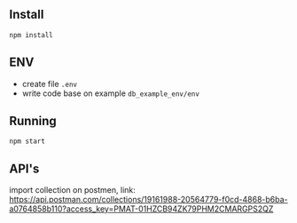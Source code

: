 ## Install
``npm install``

## ENV
- create file `.env`
- write code base on example `db_example_env/env`

## Running
``npm start``

## API's
import collection on postmen, link:
https://api.postman.com/collections/19161988-20564779-f0cd-4868-b6ba-a0764858b110?access_key=PMAT-01HZCB94ZK79PHM2CMARGPS2QZ